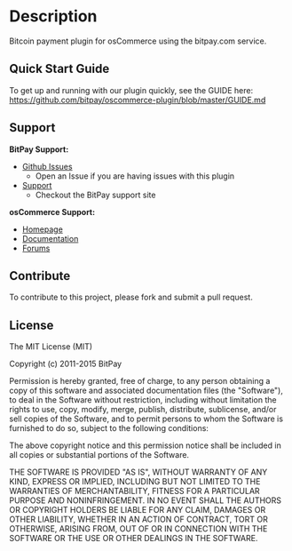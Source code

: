 # Description

Bitcoin payment plugin for osCommerce using the bitpay.com service.


## Quick Start Guide

To get up and running with our plugin quickly, see the GUIDE here: https://github.com/bitpay/oscommerce-plugin/blob/master/GUIDE.md


## Support

**BitPay Support:**

* [Github Issues](https://github.com/bitpay/oscommerce-plugin/issues)
  * Open an Issue if you are having issues with this plugin
* [Support](https://support.bitpay.com/)
  * Checkout the BitPay support site

**osCommerce Support:**

* [Homepage](http://www.oscommerce.com/)
* [Documentation](http://library.oscommerce.com/)
* [Forums](http://forums.oscommerce.com/)

## Contribute

To contribute to this project, please fork and submit a pull request.

## License

The MIT License (MIT)

Copyright (c) 2011-2015 BitPay

Permission is hereby granted, free of charge, to any person obtaining a copy
of this software and associated documentation files (the "Software"), to deal
in the Software without restriction, including without limitation the rights
to use, copy, modify, merge, publish, distribute, sublicense, and/or sell
copies of the Software, and to permit persons to whom the Software is
furnished to do so, subject to the following conditions:

The above copyright notice and this permission notice shall be included in
all copies or substantial portions of the Software.

THE SOFTWARE IS PROVIDED "AS IS", WITHOUT WARRANTY OF ANY KIND, EXPRESS OR
IMPLIED, INCLUDING BUT NOT LIMITED TO THE WARRANTIES OF MERCHANTABILITY,
FITNESS FOR A PARTICULAR PURPOSE AND NONINFRINGEMENT. IN NO EVENT SHALL THE
AUTHORS OR COPYRIGHT HOLDERS BE LIABLE FOR ANY CLAIM, DAMAGES OR OTHER
LIABILITY, WHETHER IN AN ACTION OF CONTRACT, TORT OR OTHERWISE, ARISING FROM,
OUT OF OR IN CONNECTION WITH THE SOFTWARE OR THE USE OR OTHER DEALINGS IN
THE SOFTWARE.
